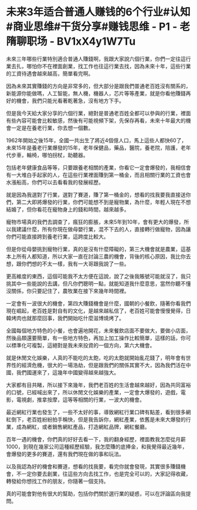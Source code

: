 # 未来3年适合普通人赚钱的6个行业#认知#商业思维#干货分享#赚钱思维 - P1 - 老隋聊职场 - BV1xX4y1W7Tu

未來三年哪些行業特別適合普通人賺錢啊，我跟大家說六個行業，你們一定往這行業去扎，哪怕你不在裡面創業，找工作也往這行業去找，因為未來十年，這些行業的工資待遇會越來越高，簡單看完啊。

因為未來其實賺錢的方向是非常多的，但大部分是跟我們普通老百姓沒有關系的，新能源你能做嗎，人工智能，無人機，機器人，芯片等等產業，就是你看他賺錢再好的機會，我們只能光看著乾著急，沒有地方下手。

但是我今天給大家分享的六個行業，絕對是普通老百姓全都可以參與的行業，裡面有些內容可能會比較敏感，然後有可能視頻下架，先保存再看，未來十年最大的機會一定是在養老行業，你去想一個數。

1962年開始之後15年，全國一共出生了將近4個億人口，馬上這些人都快60了，未來15年是養老行業爆發的15年，老年保健品，藥品，醫院，養老院，陪護，老年代步車，輪椅，哪怕拐杖，助聽器。

包括老年健康食品等等，只要跟養老相關的產業，你看它一定會爆發的，我相信會有一大堆白手起家的人，在這些行業裡面賺到第一桶金，而且相關行業的工資也會水漲船高，你們可以去看看我的發展經歷。

就是因為我選對了行業，選對了賽道，賺了第一桶金的，想看的找我要我直接送你們，第二大即將爆發的行業，你們可能想不到是寵物業，為什麼，年輕人現在不想結婚了，但你看花在寵物身上的錢和時間，越來越多。

寵物市場真的我們去調查了，瘋狂的膨脹，未來5年到10年，會有更大的爆發，所以我建議什麼，所有你現在做母嬰行業，混不下去的人，直接轉行做寵物，因為讓你們可能直接跨到養老行業，這跨度比較大。

但是你從母嬰挑到寵物行業，真的是沒有什麼障礙的，第三大機會就是農業，這基本上所有人都知道，所以大家一直在討論三農的機會，背後的核心原因，我比你去想，跟你們想的不太一樣，我有一大哥跟我說了一些。

更高維度的東西，這個可能我不太方便在這說，說了之後我賬號可能就沒了，我只挑其中一些能說的去講，但凡你們聰明一點，就能知道我什麼意思，當然你聽不懂沒關係，你只要記住了，農牧業在接下來幾年時間裡。

一定會有一波很大的機會，第四大賺錢機會是什麼，國朝的小餐飲，隨著你看我們現在崛起，老百姓是對自有的文化，是越來越私信了，老百姓可能會慢慢覺得，日韓烤肉也就那麼回事，我們開始吃什麼滋博燒烤了。

全國每個地方特色的小餐，也會遍地開花，未來餐飲店面不要做大，要做小店面，然後品類還要簡單，有一些地方特色，再加上加工操作比較簡單，這樣的話，你可以標準化可複製，這絕對是我未來投資的一個方向，第六大機會。

就是休閒文化娛樂，人真的不能吃的太飽，吃的太飽就開始亂花錢了，明年會有世界性的經濟危機，很大的一場浩劫，但是跟我們的關係其實不大，因為我們活在中國，我們國運來了，這幾年中國變得越來越強大。

大家都有目共睹，所以接下來幾年，我們老百姓的生活會越來越好，因為共同富裕的口號，已經喊出來了，所以休閒文化娛樂的產業，一定會大爆發的，遊戲，電影，電視劇，推拿按摩，這等等相關的行業，一波大的機會。

最近網紅行業也發生了，一些不太好的事，導致網紅行業口碑有點差，看到很多網紅倒下，老百姓紛紛拍手稱快，但是我告訴你，網紅產業，依舊是未來大爆發的行業，成為網紅，或者銷售網紅產品，打造網紅品牌，網紅餐廳。

百年一遇的機會，你們真的好好去看一下，我的翻身經歷，裡面教我怎麼從月薪1000，到現在幾家公司這種經歷經驗，我怎麼賺的底捧金，和我覺得最近幾年，會爆發的更多的賽道，還有我們現在做的事和玩法。

以及我認為好的機會和賽道，想看的找我要，看完你就會發現，其實很多賺錢機會，不一定你要去創業，往這些方向去找工作，也是完全可以的，大家記得收藏，轉發給你想找工作的朋友，你隨著一個支持。

真的可能會對他有很大的幫助，包括你們關於選行業的疑惑，可以在評論區向我提問。